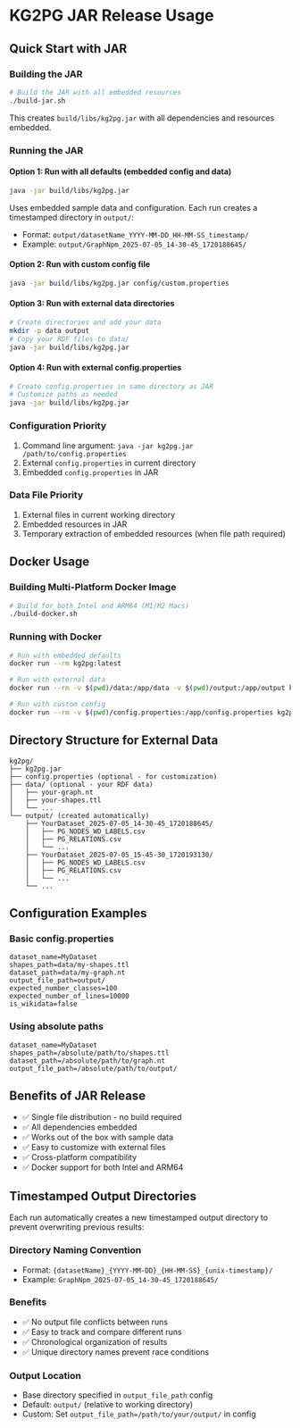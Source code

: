 # KG2PG JAR Release Usage

## Quick Start with JAR

### Building the JAR
```bash
# Build the JAR with all embedded resources
./build-jar.sh
```

This creates `build/libs/kg2pg.jar` with all dependencies and resources embedded.

### Running the JAR

#### Option 1: Run with all defaults (embedded config and data)
```bash
java -jar build/libs/kg2pg.jar
```
Uses embedded sample data and configuration. Each run creates a timestamped directory in `output/`:
- Format: `output/datasetName_YYYY-MM-DD_HH-MM-SS_timestamp/`
- Example: `output/GraphNpm_2025-07-05_14-30-45_1720188645/`

#### Option 2: Run with custom config file
```bash
java -jar build/libs/kg2pg.jar config/custom.properties
```

#### Option 3: Run with external data directories
```bash
# Create directories and add your data
mkdir -p data output
# Copy your RDF files to data/
java -jar build/libs/kg2pg.jar
```

#### Option 4: Run with external config.properties
```bash
# Create config.properties in same directory as JAR
# Customize paths as needed
java -jar build/libs/kg2pg.jar
```

### Configuration Priority
1. Command line argument: `java -jar kg2pg.jar /path/to/config.properties`
2. External `config.properties` in current directory
3. Embedded `config.properties` in JAR

### Data File Priority
1. External files in current working directory
2. Embedded resources in JAR
3. Temporary extraction of embedded resources (when file path required)

## Docker Usage

### Building Multi-Platform Docker Image
```bash
# Build for both Intel and ARM64 (M1/M2 Macs)
./build-docker.sh
```

### Running with Docker
```bash
# Run with embedded defaults
docker run --rm kg2pg:latest

# Run with external data
docker run --rm -v $(pwd)/data:/app/data -v $(pwd)/output:/app/output kg2pg:latest

# Run with custom config
docker run --rm -v $(pwd)/config.properties:/app/config.properties kg2pg:latest
```

## Directory Structure for External Data
```
kg2pg/
├── kg2pg.jar
├── config.properties (optional - for customization)
├── data/ (optional - your RDF data)
│   ├── your-graph.nt
│   ├── your-shapes.ttl
│   └── ...
└── output/ (created automatically)
    ├── YourDataset_2025-07-05_14-30-45_1720188645/
    │   ├── PG_NODES_WD_LABELS.csv
    │   ├── PG_RELATIONS.csv
    │   └── ...
    ├── YourDataset_2025-07-05_15-45-30_1720193130/
    │   ├── PG_NODES_WD_LABELS.csv
    │   ├── PG_RELATIONS.csv
    │   └── ...
    └── ...
```

## Configuration Examples

### Basic config.properties
```properties
dataset_name=MyDataset
shapes_path=data/my-shapes.ttl
dataset_path=data/my-graph.nt
output_file_path=output/
expected_number_classes=100
expected_number_of_lines=10000
is_wikidata=false
```

### Using absolute paths
```properties
dataset_name=MyDataset
shapes_path=/absolute/path/to/shapes.ttl
dataset_path=/absolute/path/to/graph.nt
output_file_path=/absolute/path/to/output/
```

## Benefits of JAR Release
- ✅ Single file distribution - no build required
- ✅ All dependencies embedded
- ✅ Works out of the box with sample data
- ✅ Easy to customize with external files
- ✅ Cross-platform compatibility
- ✅ Docker support for both Intel and ARM64

## Timestamped Output Directories

Each run automatically creates a new timestamped output directory to prevent overwriting previous results:

### Directory Naming Convention
- Format: `{datasetName}_{YYYY-MM-DD}_{HH-MM-SS}_{unix-timestamp}/`
- Example: `GraphNpm_2025-07-05_14-30-45_1720188645/`

### Benefits
- ✅ No output file conflicts between runs
- ✅ Easy to track and compare different runs
- ✅ Chronological organization of results
- ✅ Unique directory names prevent race conditions

### Output Location
- Base directory specified in `output_file_path` config
- Default: `output/` (relative to working directory)
- Custom: Set `output_file_path=/path/to/your/output/` in config
